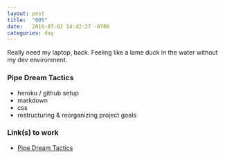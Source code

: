 ```yaml
---
layout: post
title:  "005"
date:   2016-07-02 14:42:27 -0700
categories: day
---
```


Really need my laptop, back. Feeling like a lame duck in the water without my dev environment.

### Pipe Dream Tactics
- heroku / github setup
- markdown
- css
- restructuring & reorganizing project goals

### Link(s) to work

- [Pipe Dream Tactics](https://calm-wildwood-8850.herokuapp.com/about)
